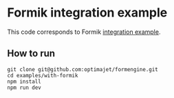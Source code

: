 # Formik integration example

This code corresponds to Formik [integration example](https://formengine.io/documentation/formik-integration).

## How to run

```shell
git clone git@github.com:optimajet/formengine.git
cd examples/with-formik
npm install
npm run dev
```
